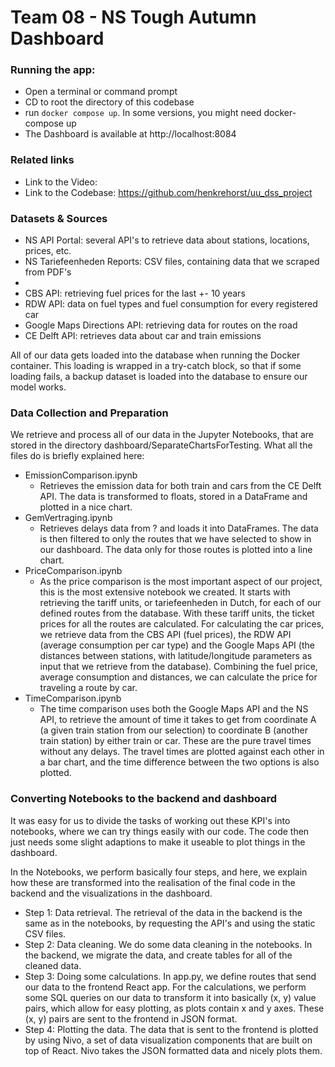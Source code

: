 # Team 08 - NS Tough Autumn Dashboard

### Running the app:
- Open a terminal or command prompt
- CD to root the directory of this codebase
- run ``docker compose up``. In some versions, you might need docker-compose up
- The Dashboard is available at http://localhost:8084

### Related links 
- Link to the Video: 
- Link to the Codebase: https://github.com/henkrehorst/uu_dss_project

### Datasets & Sources
- NS API Portal: several API's to retrieve data about stations, locations, prices, etc.
- NS Tariefeenheden Reports: CSV files, containing data that we scraped from PDF's
- 
- CBS API: retrieving fuel prices for the last +- 10 years
- RDW API: data on fuel types and fuel consumption for every registered car
- Google Maps Directions API: retrieving data for routes on the road
- CE Delft API: retrieves data about car and train emissions

All of our data gets loaded into the database when running the Docker container. This loading is wrapped in a try-catch block, so that if some loading fails, a backup dataset is loaded into the database to ensure our model works.

### Data Collection and Preparation
We retrieve and process all of our data in the Jupyter Notebooks, that are stored in the directory dashboard/SeparateChartsForTesting. What all the files do is briefly explained here:
* EmissionComparison.ipynb
  * Retrieves the emission data for both train and cars from the CE Delft API. The data is transformed to floats, stored in a DataFrame and plotted in a nice chart.
* GemVertraging.ipynb<br>
  * Retrieves delays data from ? and loads it into DataFrames. The data is then filtered to only the routes that we have selected to show in our dashboard. The data only for those routes is plotted into a line chart.
* PriceComparison.ipynb<br>
  * As the price comparison is the most important aspect of our project, this is the most extensive notebook we created. It starts with retrieving the tariff units, or tariefeenheden in Dutch, for each of our defined routes from the database. With these tariff units, the ticket prices for all the routes are calculated. For calculating the car prices, we retrieve data from the CBS API (fuel prices), the RDW API (average consumption per car type) and the Google Maps API (the distances between stations, with latitude/longitude parameters as input that we retrieve from the database). Combining the fuel price, average consumption and distances, we can calculate the price for traveling a route by car.
* TimeComparison.ipynb<br>
  * The time comparison uses both the Google Maps API and the NS API, to retrieve the amount of time it takes to get from coordinate A (a given train station from our selection) to coordinate B (another train station) by either train or car. These are the pure travel times without any delays. The travel times are plotted against each other in a bar chart, and the time difference between the two options is also plotted.

### Converting Notebooks to the backend and dashboard
It was easy for us to divide the tasks of working out these KPI's into notebooks, where we can try things easily with our code. The code then just needs some slight adaptions to make it useable to plot things in the dashboard.

In the Notebooks, we perform basically four steps, and here, we explain how these are transformed into the realisation of the final code in the backend and the visualizations in the dashboard. <br>
* Step 1: Data retrieval. The retrieval of the data in the backend is the same as in the notebooks, by requesting the API's and using the static CSV files. 
* Step 2: Data cleaning. We do some data cleaning in the notebooks. In the backend, we migrate the data, and create tables for all of the cleaned data.
* Step 3: Doing some calculations. In app.py, we define routes that send our data to the frontend React app. For the calculations, we perform some SQL queries on our data to transform it into basically (x, y) value pairs, which allow for easy plotting, as plots contain x and y axes. These (x, y) pairs are sent to the frontend in JSON format.
* Step 4: Plotting the data. The data that is sent to the frontend is plotted by using Nivo, a set of data visualization components that are built on top of React. Nivo takes the JSON formatted data and nicely plots them.